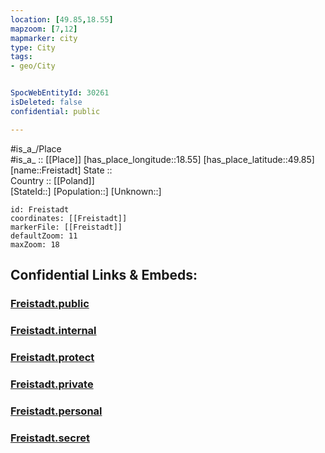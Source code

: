 ```yaml
---
location: [49.85,18.55] 
mapzoom: [7,12] 
mapmarker: city 
type: City
tags:
- geo/City


SpocWebEntityId: 30261
isDeleted: false
confidential: public

---
```

#is_a_/Place  
#is_a_ :: [[Place]] 
[has_place_longitude::18.55] 
[has_place_latitude::49.85] 
[name::Freistadt] 
State ::  
Country :: [[Poland]]  
[StateId::] 
[Population::] 
[Unknown::] 


```leaflet
id: Freistadt
coordinates: [[Freistadt]] 
markerFile: [[Freistadt]] 
defaultZoom: 11 
maxZoom: 18
```


## Confidential Links & Embeds: 

### [Freistadt.public](/_public/\Earth\Continent\Europe\Europe~Central\Czech_Republic\regions~Czech_Republic\Moravskoslezský\CityFreistadt.public.md) 

### [Freistadt.internal](/_internal/\Earth\Continent\Europe\Europe~Central\Czech_Republic\regions~Czech_Republic\Moravskoslezský\CityFreistadt.internal.md) 

### [Freistadt.protect](/_protect/\Earth\Continent\Europe\Europe~Central\Czech_Republic\regions~Czech_Republic\Moravskoslezský\CityFreistadt.protect.md) 

### [Freistadt.private](/_private/\Earth\Continent\Europe\Europe~Central\Czech_Republic\regions~Czech_Republic\Moravskoslezský\CityFreistadt.private.md) 

### [Freistadt.personal](/_personal/\Earth\Continent\Europe\Europe~Central\Czech_Republic\regions~Czech_Republic\Moravskoslezský\CityFreistadt.personal.md) 

### [Freistadt.secret](/_secret/\Earth\Continent\Europe\Europe~Central\Czech_Republic\regions~Czech_Republic\Moravskoslezský\CityFreistadt.secret.md)

